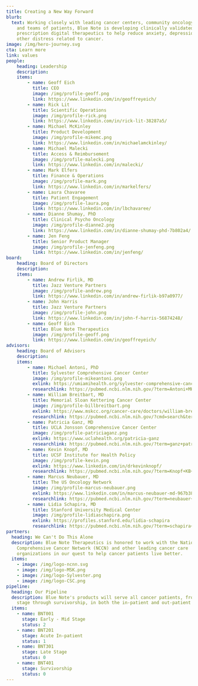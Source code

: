 ```yaml
---
title: Creating a New Way Forward
blurb:
  text: Working closely with leading cancer centers, community oncology clinics,
    and teams of patients, Blue Note is developing clinically validated
    prescription digital therapeutics to help reduce anxiety, depression, and
    other distress related to cancer.
image: /img/hero-journey.svg
cta: Learn more
link: values
people:
    heading: Leadership
    description: 
    items:
        - name: Geoff Eich
          title: CEO
          image: /img/profile-geoff.png
          link: https://www.linkedin.com/in/geoffreyeich/
        - name: Rick Lit
          title: Scientific Operations
          image: /img/profile-rick.png
          link: https://www.linkedin.com/in/rick-lit-38287a5/
        - name: Michael McKinley
          title: Product Development
          image: /img/profile-mikemc.png
          link: https://www.linkedin.com/in/michaelamckinley/
        - name: Michael Malecki
          title: Access & Reimbursement
          image: /img/profile-malecki.png
          link: https://www.linkedin.com/in/malecki/
        - name: Mark Elfers
          title: Finance & Operations
          image: /img/profile-mark.png
          link: https://www.linkedin.com/in/markelfers/
        - name: Laura Chavaree
          title: Patient Engagement
          image: /img/profile-laura.png
          link: https://www.linkedin.com/in/lbchavaree/
        - name: Dianne Shumay, PhD
          title: Clinical Psycho Oncology
          image: /img/profile-dianne2.png
          link: https://www.linkedin.com/in/dianne-shumay-phd-7b802a4/
        - name: Jen Feng
          title: Senior Product Manager
          image: /img/profile-jenfeng.png
          link: https://www.linkedin.com/in/jenfeng/
board:
    heading: Board of Directors
    description: 
    items:
        - name: Andrew Firlik, MD
          title: Jazz Venture Partners
          image: /img/profile-andrew.png
          link: https://www.linkedin.com/in/andrew-firlik-b97a0977/
        - name: John Harris
          title: Jazz Venture Partners
          image: /img/profile-john.png
          link: https://www.linkedin.com/in/john-f-harris-56874248/
        - name: Geoff Eich
          title: Blue Note Therapeutics
          image: /img/profile-geoff.png
          link: https://www.linkedin.com/in/geoffreyeich/
advisors:
    heading: Board of Advisors
    description: 
    items:
        - name: Michael Antoni, PhD
          title: Sylvester Comprehensive Cancer Center
          image: /img/profile-mikeantoni.png
          exlink: https://umiamihealth.org/sylvester-comprehensive-cancer-center/research/faculty/michael-antoni-phd
          researchlink: https://pubmed.ncbi.nlm.nih.gov/?term=Antoni+MH&filter=dates.1985%2F1%2F1-2020%2F12%2F4
        - name: William Breitbart, MD
          title: Memorial Sloan Kettering Cancer Center
          image: /img/profile-billbreitbart.png
          exlink: https://www.mskcc.org/cancer-care/doctors/william-breitbart
          researchlink: https://pubmed.ncbi.nlm.nih.gov/?cmd=search&term=((neoplasms%5BMH%5D+OR+cancer%5BTW%5D)+OR+sloan-kettering+AND+Breitbart+W)
        - name: Patricia Ganz, MD
          title: UCLA Jonsson Comprehensive Cancer Center
          image: /img/profile-patriciaganz.png
          exlink: https://www.uclahealth.org/patricia-ganz
          researchlink: https://pubmed.ncbi.nlm.nih.gov/?term=ganz+patricia+&filter=dates.1985%2F1%2F1-2020%2F12%2F4
        - name: Kevin Knopf, MD
          title: UCSF Institute for Health Policy
          image: /img/profile-kevin.png
          exlink: https://www.linkedin.com/in/drkevinknopf/
          researchlink: https://pubmed.ncbi.nlm.nih.gov/?term=Knopf+KB+&filter=dates.1985%2F1%2F1-2020%2F12%2F4
        - name: Marcus Neubauer, MD
          title: The US Oncology Network
          image: /img/profile-marcus-neubauer.png
          exlink: https://www.linkedin.com/in/marcus-neubauer-md-967b3878/
          researchlink: https://pubmed.ncbi.nlm.nih.gov/?term=neubauer+marcus+&filter=dates.1985%2F1%2F1-2020%2F12%2F4
        - name: Lidia Schapira, MD
          title: Stanford University Medical Center
          image: /img/profile-lidiaschapira.png
          exlink: https://profiles.stanford.edu/lidia-schapira
          researchlink: https://pubmed.ncbi.nlm.nih.gov/?term=schapira+lidia+&filter=dates.1985%2F1%2F1-2020%2F12%2F4
partners:
  heading: We Can't Do This Alone
  description: Blue Note Therapeutics is honored to work with the National
    Comprehensive Cancer Network (NCCN) and other leading cancer care
    organizations in our quest to help cancer patients live better.
  items:
    - image: /img/logo-ncnn.svg
    - image: /img/logo-MSK.png
    - image: /img/logo-Sylvester.png
    - image: /img/logo-CSC.png
pipeline:
  heading: Our Pipeline
  description: Blue Note's products will serve all cancer patients, from early
    stage through survivorship, in both the in-patient and out-patient settings.
  items:
    - name: BNT001
      stage: Early - Mid Stage
      status: 2
    - name: BNT201
      stage: Acute In-patient
      status: 1
    - name: BNT301
      stage: Late Stage
      status: 0
    - name: BNT401
      stage: Survivorship
      status: 0
---
```

